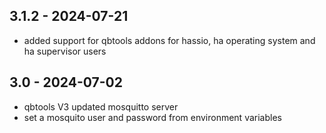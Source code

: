 ## 3.1.2 - 2024-07-21

- added support for qbtools addons for hassio, ha operating system and ha supervisor users

## 3.0 - 2024-07-02

- qbtools V3 updated mosquitto server
- set a mosquito user and password from environment variables